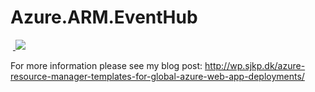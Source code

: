 ﻿# Azure.ARM.EventHub
﻿
﻿<a href="https://portal.azure.com/#create/Microsoft.Template/uri/https%3A%2F%2Fraw.githubusercontent.com%2Fsjkp%2Fazure.arm.eventhub%2Fmaster%2FTemplates%2Fazuredeploy.json" target="_blank">
    <img src="http://azuredeploy.net/deploybutton.png"/>
</a>

For more information please see my blog post: http://wp.sjkp.dk/azure-resource-manager-templates-for-global-azure-web-app-deployments/
